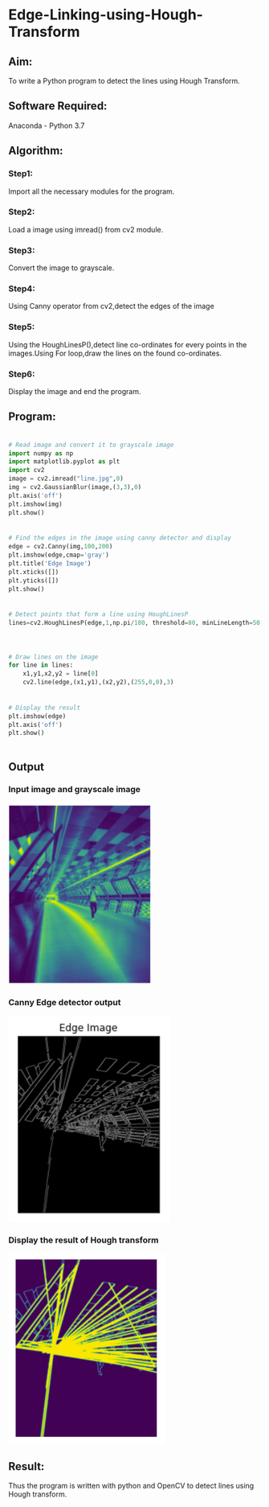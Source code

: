 # Edge-Linking-using-Hough-Transform
## Aim:
To write a Python program to detect the lines using Hough Transform.

## Software Required:
Anaconda - Python 3.7

## Algorithm:
### Step1:
Import all the necessary modules for the program.

### Step2:
Load a image using imread() from cv2 module.

### Step3:
Convert the image to grayscale.

### Step4:
Using Canny operator from cv2,detect the edges of the image

### Step5:
Using the HoughLinesP(),detect line co-ordinates for every points in the images.Using For loop,draw the lines on the found co-ordinates.

### Step6:
Display the image and end the program.

## Program:
```Python

# Read image and convert it to grayscale image
import numpy as np
import matplotlib.pyplot as plt
import cv2
image = cv2.imread("line.jpg",0)
img = cv2.GaussianBlur(image,(3,3),0)
plt.axis('off')
plt.imshow(img)
plt.show()


# Find the edges in the image using canny detector and display
edge = cv2.Canny(img,100,200)
plt.imshow(edge,cmap='gray')
plt.title('Edge Image')
plt.xticks([])
plt.yticks([])
plt.show()


# Detect points that form a line using HoughLinesP
lines=cv2.HoughLinesP(edge,1,np.pi/180, threshold=80, minLineLength=50,maxLineGap=250)



# Draw lines on the image
for line in lines:
    x1,y1,x2,y2 = line[0]
    cv2.line(edge,(x1,y1),(x2,y2),(255,0,0),3)


# Display the result
plt.imshow(edge)
plt.axis('off')
plt.show()



```
## Output

### Input image and grayscale image
![out](1.png)

### Canny Edge detector output
![out](2.png)

### Display the result of Hough transform
![out](3.png)

## Result:
Thus the program is written with python and OpenCV to detect lines using Hough transform. 
